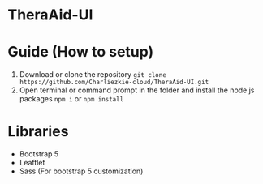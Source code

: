 # TheraAid-UI
 
# Guide (How to setup)
1. Download or clone the repository ``git clone https://github.com/Charliezkie-cloud/TheraAid-UI.git``
2. Open terminal or command prompt in the folder and install the node js packages ``npm i`` or ``npm install``

# Libraries
- Bootstrap 5
- Leaftlet
- Sass (For bootstrap 5 customization)
